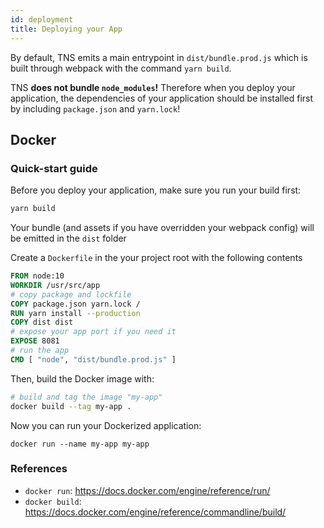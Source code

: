 ```yaml
---
id: deployment
title: Deploying your App
---
```


By default, TNS emits a main entrypoint in `dist/bundle.prod.js` which is built through webpack with the command `yarn build`.

TNS **does not bundle `node_modules`!** Therefore when you deploy your application, the dependencies of your application should be installed first by including `package.json` and `yarn.lock`!

## Docker

### Quick-start guide
Before you deploy your application, make sure you run your build first:

```sh
yarn build
```

Your bundle (and assets if you have overridden your webpack config) will be emitted in the `dist` folder

Create a `Dockerfile` in the your project root with the following contents

```Dockerfile
FROM node:10
WORKDIR /usr/src/app
# copy package and lockfile
COPY package.json yarn.lock /
RUN yarn install --production
COPY dist dist
# expose your app port if you need it
EXPOSE 8081
# run the app
CMD [ "node", "dist/bundle.prod.js" ]
```

Then, build the Docker image with:

```sh
# build and tag the image "my-app"
docker build --tag my-app .
```

Now you can run your Dockerized application:

```
docker run --name my-app my-app
```

### References
- `docker run`: https://docs.docker.com/engine/reference/run/ 
- `docker build`: https://docs.docker.com/engine/reference/commandline/build/